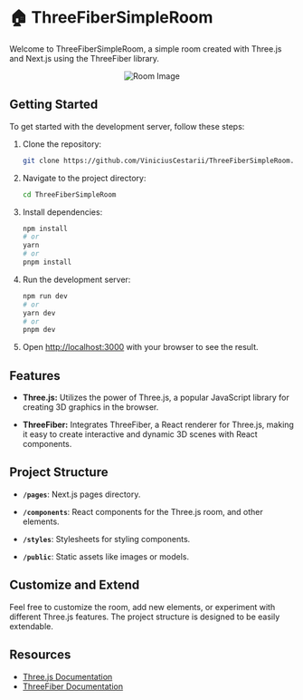 # 🏠 ThreeFiberSimpleRoom

Welcome to ThreeFiberSimpleRoom, a simple room created with Three.js and Next.js using the ThreeFiber library.

<div align="center">
  <img src="https://github.com/ViniciusCestarii/ThreeFiberSimpleRoom/assets/124843824/7b6241ad-ffc4-40f3-a05b-b8c2b24b6935" alt="Room Image">
</div>


## Getting Started

To get started with the development server, follow these steps:

1. Clone the repository:

    ```bash
    git clone https://github.com/ViniciusCestarii/ThreeFiberSimpleRoom.git
    ```

2. Navigate to the project directory:

    ```bash
    cd ThreeFiberSimpleRoom
    ```

3. Install dependencies:

    ```bash
    npm install
    # or
    yarn
    # or
    pnpm install
    ```

4. Run the development server:

    ```bash
    npm run dev
    # or
    yarn dev
    # or
    pnpm dev
    ```

5. Open [http://localhost:3000](http://localhost:3000) with your browser to see the result.

## Features

- **Three.js:** Utilizes the power of Three.js, a popular JavaScript library for creating 3D graphics in the browser.

- **ThreeFiber:** Integrates ThreeFiber, a React renderer for Three.js, making it easy to create interactive and dynamic 3D scenes with React components.

## Project Structure

- **`/pages`**: Next.js pages directory.

- **`/components`**: React components for the Three.js room, and other elements.

- **`/styles`**: Stylesheets for styling components.

- **`/public`**: Static assets like images or models.

## Customize and Extend

Feel free to customize the room, add new elements, or experiment with different Three.js features. The project structure is designed to be easily extendable.

## Resources

- [Three.js Documentation](https://threejs.org/docs/)
- [ThreeFiber Documentation](https://docs.pmnd.rs/react-three-fiber/getting-started/introduction)
